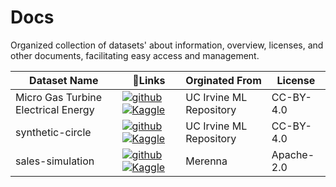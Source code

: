 # Docs

Organized collection of datasets' about information, overview, licenses, and other documents, facilitating easy access and management.

| Dataset Name | 🔗Links |  Orginated From | License |
| --- | --- | --- | --- |
| Micro Gas Turbine Electrical Energy | [![github](https://img.shields.io/badge/GitHub-100000?style=for-the-badge&logo=github&logoColor=white)](https://github.com/merenna/micro-gas-turbine-electrical-energy) [![Kaggle](https://img.shields.io/badge/Kaggle-20BEFF?style=for-the-badge&logo=Kaggle&logoColor=white)](https://www.kaggle.com/datasets/noeyislearning/micro-gas-turbine-electrical-energy) |  UC Irvine ML Repository | CC-BY-4.0 | 
| synthetic-circle | [![github](https://img.shields.io/badge/GitHub-100000?style=for-the-badge&logo=github&logoColor=white)](https://github.com/merenna/synthetic-circle) [![Kaggle](https://img.shields.io/badge/Kaggle-20BEFF?style=for-the-badge&logo=Kaggle&logoColor=white)](https://www.kaggle.com/datasets/noeyislearning/synthetic-circle) | UC Irvine ML Repository | CC-BY-4.0 | 
| sales-simulation | [![github](https://img.shields.io/badge/GitHub-100000?style=for-the-badge&logo=github&logoColor=white)](https://github.com/merenna/sales-simulation) [![Kaggle](https://img.shields.io/badge/Kaggle-20BEFF?style=for-the-badge&logo=Kaggle&logoColor=white)](https://www.kaggle.com/datasets/noeyislearning/sales-simulation) | Merenna | Apache-2.0 | 
